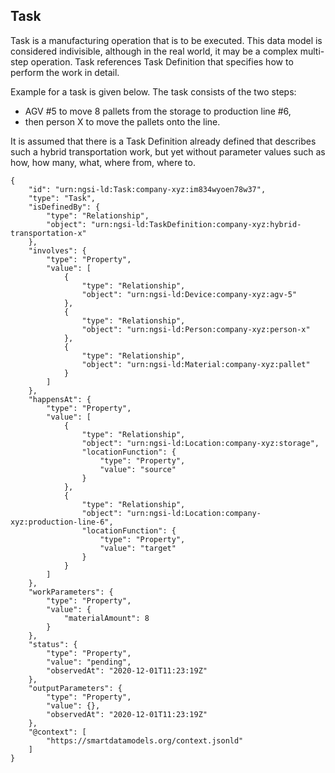 ## Task

Task is a manufacturing operation that is to be executed. 
This data model is considered indivisible, although in the real world, it may be a complex multi-step operation.
Task references Task Definition that specifies how to perform the work in detail.

Example for a task is given below. 
The task consists of the two steps:
- AGV #5 to move 8 pallets from the storage to production line #6,
- then person X to move the pallets onto the line.

It is assumed that there is a Task Definition already defined 
that describes such a hybrid transportation work, 
but yet without parameter values such as how, how many, what, where from, where to.

```
{
    "id": "urn:ngsi-ld:Task:company-xyz:im834wyoen78w37",
    "type": "Task",
    "isDefinedBy": {
        "type": "Relationship",
        "object": "urn:ngsi-ld:TaskDefinition:company-xyz:hybrid-transportation-x"
    },
    "involves": {
        "type": "Property",
        "value": [
            {
                "type": "Relationship",
                "object": "urn:ngsi-ld:Device:company-xyz:agv-5"
            },
            {
                "type": "Relationship",
                "object": "urn:ngsi-ld:Person:company-xyz:person-x"
            },
            {
                "type": "Relationship",
                "object": "urn:ngsi-ld:Material:company-xyz:pallet"
            }
        ]
    },
    "happensAt": {
        "type": "Property",
        "value": [
            {
                "type": "Relationship",
                "object": "urn:ngsi-ld:Location:company-xyz:storage",
                "locationFunction": {
                    "type": "Property",
                    "value": "source"
                }
            },
            {
                "type": "Relationship",
                "object": "urn:ngsi-ld:Location:company-xyz:production-line-6",
                "locationFunction": {
                    "type": "Property",
                    "value": "target"
                }
            }
        ]
    },
    "workParameters": {
        "type": "Property",
        "value": {
            "materialAmount": 8
        }
    },
    "status": {
        "type": "Property",
        "value": "pending",
        "observedAt": "2020-12-01T11:23:19Z"
    },
    "outputParameters": {
        "type": "Property",
        "value": {},
        "observedAt": "2020-12-01T11:23:19Z"
    },
    "@context": [
        "https://smartdatamodels.org/context.jsonld"
    ]
}
```
